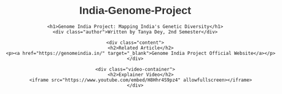 # India-Genome-Project
<!DOCTYPE html>
<html lang="en">
<head>
    <meta charset="UTF-8">
    <meta name="viewport" content="width=device-width, initial-scale=1.0">
    <title>Genome India Project: Mapping India's Genetic Diversity</title>
    <style>
        body {
            font-family: Arial, sans-serif;
            margin: 20px auto;
            padding: 20px;
            max-width: 900px;
            text-align: center;
        }
        h1 { 
            color: #333; 
            font-size: 28px; 
        }
        .author {
            font-size: 18px;
            color: #555;
            font-weight: bold;
            margin-top: 5px;
            padding: 10px;
            background: #f0f0f0;
            display: inline-block;
            border-radius: 5px;
        }
        .content {
            margin-top: 20px;
        }
        .video-container {
            margin-top: 30px;
        }
        iframe {
            width: 100%;
            height: 400px;
            border: none;
        }
    </style>
</head>
<body>

    <h1>Genome India Project: Mapping India's Genetic Diversity</h1>
    <div class="author">Written by Tanya Dey, 2nd Semester</div>

    <div class="content">
        <h2>Related Article</h2>
        <p><a href="https://genomeindia.in/" target="_blank">Genome India Project Official Website</a></p>
    </div>

    <div class="video-container">
        <h2>Explainer Video</h2>
        <iframe src="https://www.youtube.com/embed/H8Hhr4S9pz4" allowfullscreen></iframe>
    </div>

</body>
</html>
